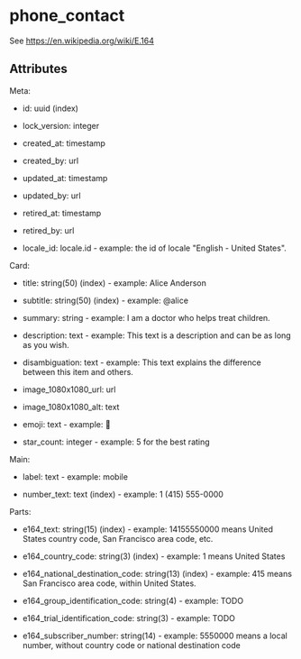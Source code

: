 # phone_contact


See https://en.wikipedia.org/wiki/E.164

## Attributes

Meta:

* id: uuid (index)

* lock_version: integer

* created_at: timestamp

* created_by: url

* updated_at: timestamp

* updated_by: url

* retired_at: timestamp

* retired_by: url

* locale_id: locale.id - example: the id of locale "English - United States".

Card:

* title: string(50) (index) - example: Alice Anderson

* subtitle: string(50) (index) - example: @alice

* summary: string - example: I am a doctor who helps treat children.

* description: text - example: This text is a description and can be as long as you wish.

* disambiguation: text - example: This text explains the difference between this item and others.

* image_1080x1080_url: url

* image_1080x1080_alt: text

* emoji: text - example: 🚀

* star_count: integer - example: 5 for the best rating

Main:

* label: text - example: mobile

* number_text: text (index) - example: 1 (415) 555-0000

Parts:

* e164_text: string(15) (index) - example: 14155550000 means United States country code, San Francisco area code, etc.

* e164_country_code: string(3) (index) - example: 1 means United States

* e164_national_destination_code: string(13) (index) - example: 415 means San Francisco area code, within United States.

* e164_group_identification_code: string(4) - example: TODO

* e164_trial_identification_code: string(3) - example: TODO

* e164_subscriber_number: string(14) - example: 5550000 means a local number, without country code or national destination code

